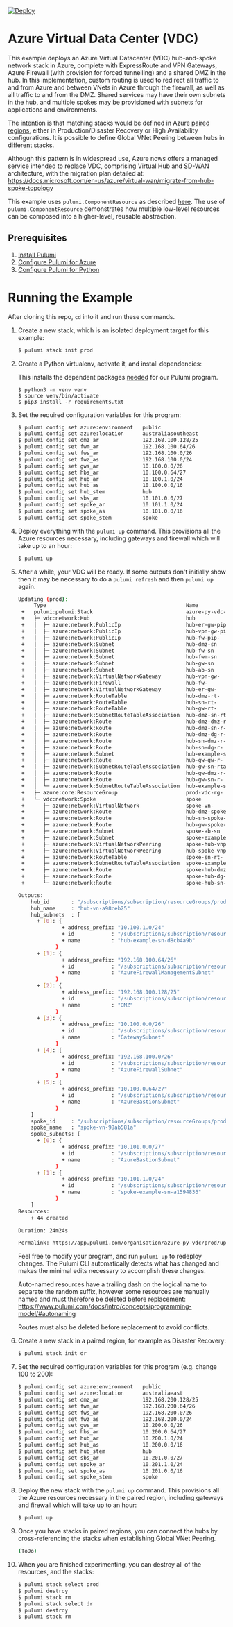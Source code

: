 [![Deploy](https://get.pulumi.com/new/button.svg)](https://app.pulumi.com/new)

# Azure Virtual Data Center (VDC)

This example deploys an Azure Virtual Datacenter (VDC) hub-and-spoke network stack in Azure, complete with ExpressRoute and VPN Gateways, Azure Firewall (with provision for forced tunnelling) and a shared DMZ in the hub. In this implementation, custom routing is used to redirect all traffic to and from Azure and between VNets in Azure through the firewall, as well as all traffic to and from the DMZ. Shared services may have their own subnets in the hub, and multiple spokes may be provisioned with subnets for applications and environments.

The intention is that matching stacks would be defined in Azure [paired regions](https://docs.microsoft.com/en-us/azure/best-practices-availability-paired-regions), either in Production/Disaster Recovery or High Availability configurations. It is possible to define Global VNet Peering between hubs in different stacks.

Although this pattern is in widespread use, Azure nows offers a managed service intended to replace VDC, comprising Virtual Hub and SD-WAN architecture, with the migration plan detailed at:
https://docs.microsoft.com/en-us/azure/virtual-wan/migrate-from-hub-spoke-topology

This example uses `pulumi.ComponentResource` as described [here](https://www.pulumi.com/docs/intro/concepts/programming-model/#components). The use of `pulumi.ComponentResource` demonstrates how multiple low-level resources can be composed into a higher-level, reusable abstraction.

## Prerequisites

1. [Install Pulumi](https://www.pulumi.com/docs/get-started/install/)
1. [Configure Pulumi for Azure](https://www.pulumi.com/docs/intro/cloud-providers/azure/setup/)
1. [Configure Pulumi for Python](https://www.pulumi.com/docs/intro/languages/python/)

# Running the Example

After cloning this repo, `cd` into it and run these commands.

1. Create a new stack, which is an isolated deployment target for this example:

    ```bash
    $ pulumi stack init prod
    ```
   
1.  Create a Python virtualenv, activate it, and install dependencies:

    This installs the dependent packages [needed](https://www.pulumi.com/docs/intro/concepts/how-pulumi-works/) for our Pulumi program.

    ```
    $ python3 -m venv venv
    $ source venv/bin/activate
    $ pip3 install -r requirements.txt
    ```

1. Set the required configuration variables for this program:

    ```bash
    $ pulumi config set azure:environment   public
    $ pulumi config set azure:location      australiasoutheast
    $ pulumi config set dmz_ar              192.168.100.128/25
    $ pulumi config set fwm_ar              192.168.100.64/26
    $ pulumi config set fws_ar              192.168.100.0/26
    $ pulumi config set fwz_as              192.168.100.0/24
    $ pulumi config set gws_ar              10.100.0.0/26
    $ pulumi config set hbs_ar              10.100.0.64/27
    $ pulumi config set hub_ar              10.100.1.0/24
    $ pulumi config set hub_as              10.100.0.0/16
    $ pulumi config set hub_stem            hub
    $ pulumi config set sbs_ar              10.101.0.0/27
    $ pulumi config set spoke_ar            10.101.1.0/24
    $ pulumi config set spoke_as            10.101.0.0/16
    $ pulumi config set spoke_stem          spoke
    ```

1. Deploy everything with the `pulumi up` command. This provisions all the Azure resources necessary, including gateways and firewall which will take up to an hour:

    ```bash
    $ pulumi up
    ```

1. After a while, your VDC will be ready. If some outputs don't initially show then it may be necessary to do a `pulumi refresh` and then `pulumi up` again.

    ```bash
    Updating (prod):
         Type                                             Name                  Status
     +   pulumi:pulumi:Stack                              azure-py-vdc-prod     created
     +   ├─ vdc:network:Hub                               hub                   created
     +   │  ├─ azure:network:PublicIp                     hub-er-gw-pip-        created
     +   │  ├─ azure:network:PublicIp                     hub-vpn-gw-pip-       created
     +   │  ├─ azure:network:PublicIp                     hub-fw-pip-           created
     +   │  ├─ azure:network:Subnet                       hub-dmz-sn            created
     +   │  ├─ azure:network:Subnet                       hub-fw-sn             created
     +   │  ├─ azure:network:Subnet                       hub-fwm-sn            created
     +   │  ├─ azure:network:Subnet                       hub-gw-sn             created
     +   │  ├─ azure:network:Subnet                       hub-ab-sn             created
     +   │  ├─ azure:network:VirtualNetworkGateway        hub-vpn-gw-           created
     +   │  ├─ azure:network:Firewall                     hub-fw-               created
     +   │  ├─ azure:network:VirtualNetworkGateway        hub-er-gw-            created
     +   │  ├─ azure:network:RouteTable                   hub-dmz-rt-           created
     +   │  ├─ azure:network:RouteTable                   hub-sn-rt-            created
     +   │  ├─ azure:network:RouteTable                   hub-gw-rt-            created
     +   │  ├─ azure:network:SubnetRouteTableAssociation  hub-dmz-sn-rta        created
     +   │  ├─ azure:network:Route                        hub-dmz-dmz-r-        created
     +   │  ├─ azure:network:Route                        hub-dmz-sn-r-         created
     +   │  ├─ azure:network:Route                        hub-dmz-dg-r-         created
     +   │  ├─ azure:network:Route                        hub-sn-dmz-r-         created
     +   │  ├─ azure:network:Route                        hub-sn-dg-r-          created
     +   │  ├─ azure:network:Subnet                       hub-example-sn-       created
     +   │  ├─ azure:network:Route                        hub-gw-gw-r-          created
     +   │  ├─ azure:network:SubnetRouteTableAssociation  hub-gw-sn-rta         created
     +   │  ├─ azure:network:Route                        hub-gw-dmz-r-         created
     +   │  ├─ azure:network:Route                        hub-gw-sn-r-          created
     +   │  └─ azure:network:SubnetRouteTableAssociation  hub-example-sn-rta    created
     +   ├─ azure:core:ResourceGroup                      prod-vdc-rg-          created
     +   └─ vdc:network:Spoke                             spoke                 created
     +      ├─ azure:network:VirtualNetwork               spoke-vn-             created
     +      ├─ azure:network:Route                        hub-dmz-spoke-r-      created
     +      ├─ azure:network:Route                        hub-sn-spoke-r-       created
     +      ├─ azure:network:Route                        hub-gw-spoke-r-       created
     +      ├─ azure:network:Subnet                       spoke-ab-sn           created
     +      ├─ azure:network:Subnet                       spoke-example-sn-     created
     +      ├─ azure:network:VirtualNetworkPeering        spoke-hub-vnp-        created
     +      ├─ azure:network:VirtualNetworkPeering        hub-spoke-vnp-        created
     +      ├─ azure:network:RouteTable                   spoke-sn-rt-          created
     +      ├─ azure:network:SubnetRouteTableAssociation  spoke-example-sn-rta  created
     +      ├─ azure:network:Route                        spoke-hub-dmz-r-      created
     +      ├─ azure:network:Route                        spoke-hub-dg-r-       created
     +      └─ azure:network:Route                        spoke-hub-sn-r-       created

    Outputs:
        hub_id       : "/subscriptions/subscription/resourceGroups/prod-vdc-rg-615948f0/providers/Microsoft.Network/virtualNetworks/hub-vn-a98ceb25"
        hub_name     : "hub-vn-a98ceb25"
        hub_subnets  : [
          + [0]: {
                  + address_prefix: "10.100.1.0/24"
                  + id            : "/subscriptions/subscription/resourceGroups/prod-vdc-rg-615948f0/providers/Microsoft.Network/virtualNetworks/hub-vn-a98ceb25/subnets/hub-example-sn-d8cb4a9b"
                  + name          : "hub-example-sn-d8cb4a9b"
                }
          + [1]: {
                  + address_prefix: "192.168.100.64/26"
                  + id            : "/subscriptions/subscription/resourceGroups/prod-vdc-rg-615948f0/providers/Microsoft.Network/virtualNetworks/hub-vn-a98ceb25/subnets/AzureFirewallManagementSubnet"
                  + name          : "AzureFirewallManagementSubnet"
                }
          + [2]: {
                  + address_prefix: "192.168.100.128/25"
                  + id            : "/subscriptions/subscription/resourceGroups/prod-vdc-rg-615948f0/providers/Microsoft.Network/virtualNetworks/hub-vn-a98ceb25/subnets/DMZ"
                  + name          : "DMZ"
                }
          + [3]: {
                  + address_prefix: "10.100.0.0/26"
                  + id            : "/subscriptions/subscription/resourceGroups/prod-vdc-rg-615948f0/providers/Microsoft.Network/virtualNetworks/hub-vn-a98ceb25/subnets/GatewaySubnet"
                  + name          : "GatewaySubnet"
                }
          + [4]: {
                  + address_prefix: "192.168.100.0/26"
                  + id            : "/subscriptions/subscription/resourceGroups/prod-vdc-rg-615948f0/providers/Microsoft.Network/virtualNetworks/hub-vn-a98ceb25/subnets/AzureFirewallSubnet"
                  + name          : "AzureFirewallSubnet"
                }
          + [5]: {
                  + address_prefix: "10.100.0.64/27"
                  + id            : "/subscriptions/subscription/resourceGroups/prod-vdc-rg-615948f0/providers/Microsoft.Network/virtualNetworks/hub-vn-a98ceb25/subnets/AzureBastionSubnet"
                  + name          : "AzureBastionSubnet"
                }
        ]
        spoke_id     : "/subscriptions/subscription/resourceGroups/prod-vdc-rg-615948f0/providers/Microsoft.Network/virtualNetworks/spoke-vn-98ab581a"
        spoke_name   : "spoke-vn-98ab581a"
        spoke_subnets: [
          + [0]: {
                  + address_prefix: "10.101.0.0/27"
                  + id            : "/subscriptions/subscription/resourceGroups/prod-vdc-rg-615948f0/providers/Microsoft.Network/virtualNetworks/spoke-vn-98ab581a/subnets/AzureBastionSubnet"
                  + name          : "AzureBastionSubnet"
                }
          + [1]: {
                  + address_prefix: "10.101.1.0/24"
                  + id            : "/subscriptions/subscription/resourceGroups/prod-vdc-rg-615948f0/providers/Microsoft.Network/virtualNetworks/spoke-vn-98ab581a/subnets/spoke-example-sn-a1594836"
                  + name          : "spoke-example-sn-a1594836"
                }
        ]
    Resources:
        + 44 created

    Duration: 24m24s

    Permalink: https://app.pulumi.com/organisation/azure-py-vdc/prod/updates/1    ...
    ```
   
   Feel free to modify your program, and run `pulumi up` to redeploy changes. The Pulumi CLI automatically detects what has changed and makes the minimal edits necessary to accomplish these changes.
   
   Auto-named resources have a trailing dash on the logical name to separate the random suffix,
   however some resources are manually named and must therefore be deleted before replacement:
   https://www.pulumi.com/docs/intro/concepts/programming-model/#autonaming

   Routes must also be deleted before replacement to avoid conflicts.

1. Create a new stack in a paired region, for example as Disaster Recovery:

    ```bash
    $ pulumi stack init dr
    ```

1. Set the required configuration variables for this program (e.g. change 100 to 200):

    ```bash
    $ pulumi config set azure:environment   public
    $ pulumi config set azure:location      australiaeast
    $ pulumi config set dmz_ar              192.168.200.128/25
    $ pulumi config set fwm_ar              192.168.200.64/26
    $ pulumi config set fws_ar              192.168.200.0/26
    $ pulumi config set fwz_as              192.168.200.0/24
    $ pulumi config set gws_ar              10.200.0.0/26
    $ pulumi config set hbs_ar              10.200.0.64/27
    $ pulumi config set hub_ar              10.200.1.0/24
    $ pulumi config set hub_as              10.200.0.0/16
    $ pulumi config set hub_stem            hub
    $ pulumi config set sbs_ar              10.201.0.0/27
    $ pulumi config set spoke_ar            10.201.1.0/24
    $ pulumi config set spoke_as            10.201.0.0/16
    $ pulumi config set spoke_stem          spoke
    ```

1. Deploy the new stack with the `pulumi up` command. This provisions all the Azure resources necessary in the paired region, including gateways and firewall which will take up to an hour:

    ```bash
    $ pulumi up
    ```

1. Once you have stacks in paired regions, you can connect the hubs by cross-referencing the stacks when establishing Global VNet Peering. 

    ```bash
    (ToDo)
    ```

1. When you are finished experimenting, you can destroy all of the resources, and the stacks:

    ```bash
    $ pulumi stack select prod
    $ pulumi destroy
    $ pulumi stack rm
    $ pulumi stack select dr
    $ pulumi destroy
    $ pulumi stack rm
    ```